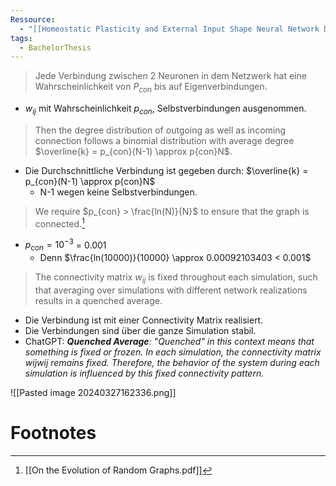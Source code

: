 ```yaml
---
Ressource:
  - "[[Homeostatic Plasticity and External Input Shape Neural Network Dynamics.pdf]]"
tags:
  - BachelorThesis
---
```

>Jede Verbindung zwischen 2 Neuronen in dem Netzwerk hat eine Wahrscheinlichkeit von $P_{con}$ bis auf Eigenverbindungen. 

- $w_{ij}$ mit Wahrscheinlichkeit $p_{con}$, Selbstverbindungen ausgenommen. 

>Then the degree distribution of outgoing as well as incoming connection follows a binomial distribution with average degree $\overline{k} = p_{con}(N-1) \approx p{con}N$.

- Die Durchschnittliche Verbindung ist gegeben durch: $\overline{k} = p_{con}(N-1) \approx p{con}N$ 
	- N-1 wegen keine Selbstverbindungen.

>We require $p_{con} > \frac{ln(N)}{N}$ to ensure that the graph is connected.[^1]

- $p_{con} = 10^{-3}$ = 0.001
	- Denn $\frac{ln(10000)}{10000} \approx 0.00092103403 < 0.001$ 
>The connectivity matrix $w_{ij}$ is fixed throughout each simulation, such that averaging over simulations with different network realizations results in a quenched average. 

- Die Verbindung ist mit einer Connectivity Matrix realisiert.
- Die Verbindungen sind über die ganze Simulation stabil. 
- ChatGPT: ***Quenched Average**: "Quenched" in this context means that something is fixed or frozen. In each simulation, the connectivity matrix wijwij​ remains fixed. Therefore, the behavior of the system during each simulation is influenced by this fixed connectivity pattern.*

![[Pasted image 20240327162336.png]]


# Footnotes

[^1]: [[On the Evolution of Random Graphs.pdf]]
